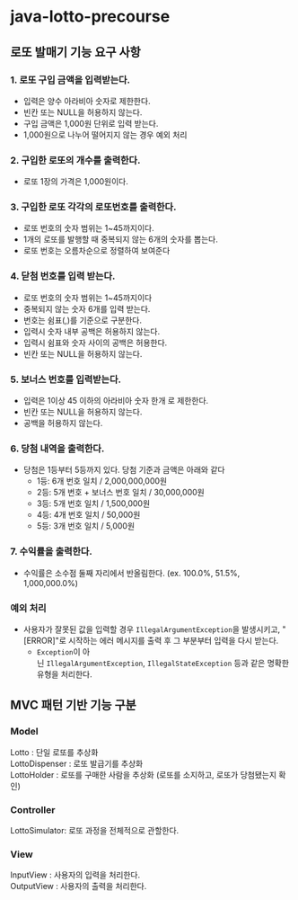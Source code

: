 # java-lotto-precourse

## 로또 발매기 기능 요구 사항

### 1. 로또 구입 금액을 입력받는다.

- 입력은 양수 아라비아 숫자로 제한한다.
- 빈칸 또는 NULL을 허용하지 않는다.
- 구입 금액은 1,000원 단위로 입력 받는다.
- 1,000원으로 나누어 떨어지지 않는 경우 예외 처리

### 2. 구입한 로또의 개수를 출력한다.

- 로또 1장의 가격은 1,000원이다.

### 3. 구입한 로또 각각의 로또번호를 출력한다.

- 로또 번호의 숫자 범위는 1~45까지이다.
- 1개의 로또를 발행할 때 중복되지 않는 6개의 숫자를 뽑는다.
- 로또 번호는 오름차순으로 정렬하여 보여준다

### 4. 닫첨 번호를 입력 받는다.

- 로또 번호의 숫자 범위는 1~45까지이다
- 중복되지 않는 숫자 6개를 입력 받는다.
- 번호는 쉼표(,)를 기준으로 구분한다.
- 입력시 숫자 내부 공백은 허용하지 않는다.
- 입력시 쉼표와 숫자 사이의 공백은 허용한다.
- 빈칸 또는 NULL을 허용하지 않는다.

### 5. 보너스 번호를 입력받는다.

- 입력은 1이상 45 이하의 아라비아 숫자 한개 로 제한한다.
- 빈칸 또는 NULL을 허용하지 않는다.
- 공백을 허용하지 않는다.

### 6. 당첨 내역을 출력한다.

- 당첨은 1등부터 5등까지 있다. 당첨 기준과 금액은 아래와 같다
  - 1등: 6개 번호 일치 / 2,000,000,000원
  - 2등: 5개 번호 + 보너스 번호 일치 / 30,000,000원
  - 3등: 5개 번호 일치 / 1,500,000원
  - 4등: 4개 번호 일치 / 50,000원
  - 5등: 3개 번호 일치 / 5,000원

### 7. 수익률을 출력한다.

- 수익률은 소수점 둘째 자리에서 반올림한다. (ex. 100.0%, 51.5%, 1,000,000.0%)

### 예외 처리

- 사용자가 잘못된 값을 입력할 경우 `IllegalArgumentException`을 발생시키고, "[ERROR]"로 시작하는 에러 메시지를 출력 후 그 부분부터 입력을 다시 받는다.
    - `Exception`이 아닌 `IllegalArgumentException`, `IllegalStateException` 등과 같은 명확한 유형을 처리한다.

## MVC 패턴 기반 기능 구분

### Model

Lotto : 단일 로또를 추상화  
LottoDispenser : 로또 발급기를 추상화  
LottoHolder : 로또를 구매한 사람을 추상화 (로또를 소지하고, 로또가 당첨됐는지 확인)  

### Controller

LottoSimulator: 로또 과정을 전체적으로 관할한다.

### View

InputView : 사용자의 입력을 처리한다.  
OutputView : 사용자의 출력을 처리한다.